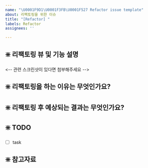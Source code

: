 ```yaml
---
name: "\U0001F9D1\U0001F3FB‍\U0001F527 Refactor issue template"
about: 리팩토링을 위한 이슈
title: "[Refactor] "
labels: Refactor
assignees: ''

---
```


## ❇️ 리팩토링 뷰 및 기능 설명
<-- 관련 스크린샷이 있다면 첨부해주세요 -->


## ❇️ 리팩토링을 하는 이유는 무엇인가요?


## ❇️ 리팩토링 후 예상되는 결과는 무엇인가요?


## ❇️ TODO
- [ ] task


## ❇️ 참고자료

